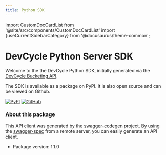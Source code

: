 ```yaml
---
title: Python SDK
---
```


import CustomDocCardList from '@site/src/components/CustomDocCardList'
import {useCurrentSidebarCategory} from '@docusaurus/theme-common';

# DevCycle Python Server SDK

Welcome to the the DevCycle Python SDK, initially generated via the [DevCycle Bucketing API](/bucketing-api/#tag/devcycle).

<CustomDocCardList items={useCurrentSidebarCategory().items} columnWidth={4} />

The SDK is available as a package on PyPI. It is also open source and can be viewed on Github.

[![PyPI](https://badgen.net/pypi/v/devcycle-python-server-sdk)](https://pypi.org/project/devcycle-python-server-sdk/)
[![GitHub](https://img.shields.io/github/stars/devcyclehq/python-server-sdk.svg?style=social&label=Star&maxAge=2592000)](https://github.com/DevCycleHQ/python-server-sdk)


### About this package

This API client was generated by the [swagger-codegen](https://github.com/swagger-api/swagger-codegen) project.  By using the [swagger-spec](https://github.com/swagger-api/swagger-spec) from a remote server, you can easily generate an API client.

- Package version: 1.1.0
